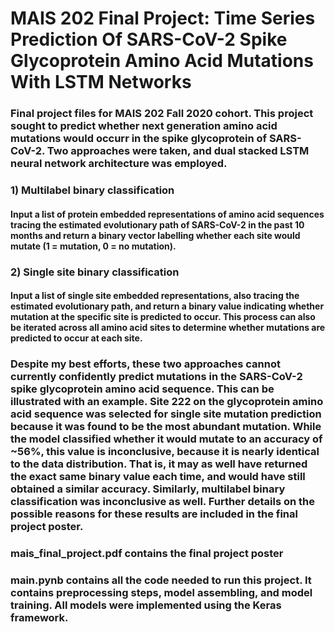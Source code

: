 # MAIS 202 Final Project: Time Series Prediction Of SARS-CoV-2 Spike Glycoprotein Amino Acid Mutations With LSTM Networks
### Final project files for MAIS 202 Fall 2020 cohort. This project sought to predict whether next generation amino acid mutations would occurr in the spike glycoprotein of SARS-CoV-2. Two approaches were taken, and dual stacked LSTM neural network architecture was employed.
### 1) Multilabel binary classification
#### Input a list of protein embedded representations of amino acid sequences tracing the estimated evolutionary path of SARS-CoV-2 in the past 10 months and return a binary vector labelling whether each site would mutate (1 = mutation, 0 = no mutation).
### 2) Single site binary classification
#### Input a list of single site embedded representations, also tracing the estimated evolutionary path, and return a binary value indicating whether mutation at the specific site is predicted to occur. This process can also be iterated across all amino acid sites to determine whether mutations are predicted to occur at each site. 
### Despite my best efforts, these two approaches cannot currently confidently predict mutations in the SARS-CoV-2 spike glycoprotein amino acid sequence. This can be illustrated with an example. Site 222 on the glycoprotein amino acid sequence was selected for single site mutation prediction because it was found to be the most abundant mutation. While the model classified whether it would mutate to an accuracy of ~56%, this value is inconclusive, because it is nearly identical to the data distribution. That is, it may as well have returned the exact same binary value each time, and would have still obtained a similar accuracy. Similarly, multilabel binary classification was inconclusive as well. Further details on the possible reasons for these results are included in the final project poster. 
### mais_final_project.pdf contains the final project poster 
### main.pynb contains all the code needed to run this project. It contains preprocessing steps, model assembling, and model training. All models were implemented using the Keras framework.

